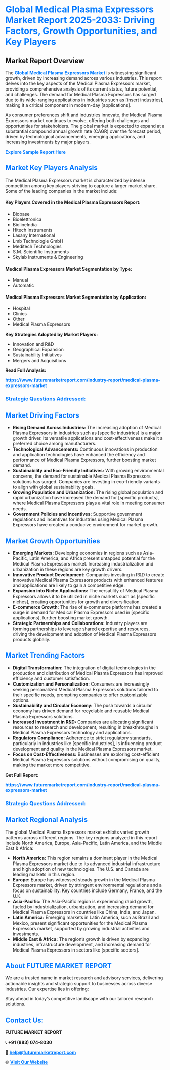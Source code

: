 <h1 style="color: #007BFF;">Global Medical Plasma Expressors Market Report 2025-2033: Driving Factors, Growth Opportunities, and Key Players</h1>

<section id="overview">
<h2>Market Report Overview</h2>
<p>The <a href="https://www.futuremarketreport.com/industry-report/medical-plasma-expressors-market" style="color: #007BFF; text-decoration: none;"><strong>Global Medical Plasma Expressors Market</strong></a> is witnessing significant growth, driven by increasing demand across various industries. This report delves into the key aspects of the Medical Plasma Expressors market, providing a comprehensive analysis of its current status, future potential, and challenges. The demand for Medical Plasma Expressors has surged due to its wide-ranging applications in industries such as [insert industries], making it a critical component in modern-day [applications].</p>
<p>As consumer preferences shift and industries innovate, the Medical Plasma Expressors market continues to evolve, offering both challenges and opportunities for stakeholders. The global market is expected to expand at a substantial compound annual growth rate (CAGR) over the forecast period, driven by technological advancements, emerging applications, and increasing investments by major players.</p>
</section>

<section id="overview">
<p><a href="https://www.futuremarketreport.com/request-sample/reportId=127279" style="color: #007BFF; text-decoration: none;"><strong>Explore Sample Report Here</strong></a></p>
</section>

<section id="key-players">
<h2 style="color: #007BFF;">Market Key Players Analysis</h2>
<p>The Medical Plasma Expressors market is characterized by intense competition among key players striving to capture a larger market share. Some of the leading companies in the market include:</p>
<h4>Key Players Covered in the Medical Plasma Expressors Report:</h4>
<ul><li>Biobase</li><li>Bioelettronica</li><li>BiolineIndia</li><li>Hitech Instruments</li><li>Lasany International</li><li>Lmb Technologie GmbH</li><li>Meditech Technologies</li><li>S.M. Scientific Instruments</li><li>Skylab Instruments &amp; Engineering</li></ul>
<h4>Medical Plasma Expressors Market Segmentation by Type:</h4>
<ul><li>Manual</li><li>Automatic</li></ul>

<h4>Medical Plasma Expressors Market Segmentation by Application:</h4>
<ul><li>Hospital</li><li>Clinics</li><li>Other</li><li>Medical Plasma Expressors</li></ul>
<p><strong>Key Strategies Adopted by Market Players:</strong></p>
<ul>
<li>Innovation and R&D</li>
<li>Geographical Expansion</li>
<li>Sustainability Initiatives</li>
<li>Mergers and Acquisitions</li>
</ul>
</section>

<section>
<p><strong>Read Full Analysis: </strong></p><a href="https://www.futuremarketreport.com/industry-report/medical-plasma-expressors-market" style="color: #007BFF; text-decoration: none;"><strong>https://www.futuremarketreport.com/industry-report/medical-plasma-expressors-market</strong></a>
<h3 style="color: #007BFF;">Strategic Questions Addressed:</h3>
</section>

<section id="driving-factors">
<h2 style="color: #007BFF;">Market Driving Factors</h2>
<ul>
<li><strong>Rising Demand Across Industries:</strong> The increasing adoption of Medical Plasma Expressors in industries such as [specific industries] is a major growth driver. Its versatile applications and cost-effectiveness make it a preferred choice among manufacturers.</li>
<li><strong>Technological Advancements:</strong> Continuous innovations in production and application technologies have enhanced the efficiency and performance of Medical Plasma Expressors, further boosting market demand.</li>
<li><strong>Sustainability and Eco-Friendly Initiatives:</strong> With growing environmental concerns, the demand for sustainable Medical Plasma Expressors solutions has surged. Companies are investing in eco-friendly variants to align with global sustainability goals.</li>
<li><strong>Growing Population and Urbanization:</strong> The rising global population and rapid urbanization have increased the demand for [specific products], where Medical Plasma Expressors plays a vital role in meeting consumer needs.</li>
<li><strong>Government Policies and Incentives:</strong> Supportive government regulations and incentives for industries using Medical Plasma Expressors have created a conducive environment for market growth.</li>
</ul>
</section>

<section id="growth-opportunities">
<h2 style="color: #007BFF;">Market Growth Opportunities</h2>
<ul>
<li><strong>Emerging Markets:</strong> Developing economies in regions such as Asia-Pacific, Latin America, and Africa present untapped potential for the Medical Plasma Expressors market. Increasing industrialization and urbanization in these regions are key growth drivers.</li>
<li><strong>Innovative Product Development:</strong> Companies investing in R&D to create innovative Medical Plasma Expressors products with enhanced features and applications are likely to gain a competitive edge.</li>
<li><strong>Expansion into Niche Applications:</strong> The versatility of Medical Plasma Expressors allows it to be utilized in niche markets such as [specific niches], creating opportunities for growth and diversification.</li>
<li><strong>E-commerce Growth:</strong> The rise of e-commerce platforms has created a surge in demand for Medical Plasma Expressors used in [specific applications], further boosting market growth.</li>
<li><strong>Strategic Partnerships and Collaborations:</strong> Industry players are forming partnerships to leverage shared expertise and resources, driving the development and adoption of Medical Plasma Expressors products globally.</li>
</ul>
</section>

<section id="trending-factors">
<h2 style="color: #007BFF;">Market Trending Factors</h2>
<ul>
<li><strong>Digital Transformation:</strong> The integration of digital technologies in the production and distribution of Medical Plasma Expressors has improved efficiency and customer satisfaction.</li>
<li><strong>Customization and Personalization:</strong> Consumers are increasingly seeking personalized Medical Plasma Expressors solutions tailored to their specific needs, prompting companies to offer customizable options.</li>
<li><strong>Sustainability and Circular Economy:</strong> The push towards a circular economy has driven demand for recyclable and reusable Medical Plasma Expressors solutions.</li>
<li><strong>Increased Investment in R&D:</strong> Companies are allocating significant resources to research and development, resulting in breakthroughs in Medical Plasma Expressors technology and applications.</li>
<li><strong>Regulatory Compliance:</strong> Adherence to strict regulatory standards, particularly in industries like [specific industries], is influencing product development and quality in the Medical Plasma Expressors market.</li>
<li><strong>Focus on Cost-Effectiveness:</strong> Businesses are exploring cost-efficient Medical Plasma Expressors solutions without compromising on quality, making the market more competitive.</li>
</ul>
</section>

<section>
<p><strong>Get Full Report: </strong></p><a href="https://www.futuremarketreport.com/industry-report/medical-plasma-expressors-market" style="color: #007BFF; text-decoration: none;"><strong>https://www.futuremarketreport.com/industry-report/medical-plasma-expressors-market</strong></a>
<h3 style="color: #007BFF;">Strategic Questions Addressed:</h3>
</section>


<section id="regional-analysis">
<h2 style="color: #007BFF;">Market Regional Analysis</h2>
<p>The global Medical Plasma Expressors market exhibits varied growth patterns across different regions. The key regions analyzed in this report include North America, Europe, Asia-Pacific, Latin America, and the Middle East & Africa:</p>
<ul>
<li><strong>North America:</strong> This region remains a dominant player in the Medical Plasma Expressors market due to its advanced industrial infrastructure and high adoption of new technologies. The U.S. and Canada are leading markets in this region.</li>
<li><strong>Europe:</strong> Europe has witnessed steady growth in the Medical Plasma Expressors market, driven by stringent environmental regulations and a focus on sustainability. Key countries include Germany, France, and the U.K.</li>
<li><strong>Asia-Pacific:</strong> The Asia-Pacific region is experiencing rapid growth, fueled by industrialization, urbanization, and increasing demand for Medical Plasma Expressors in countries like China, India, and Japan.</li>
<li><strong>Latin America:</strong> Emerging markets in Latin America, such as Brazil and Mexico, present significant opportunities for the Medical Plasma Expressors market, supported by growing industrial activities and investments.</li>
<li><strong>Middle East & Africa:</strong> The region’s growth is driven by expanding industries, infrastructure development, and increasing demand for Medical Plasma Expressors in sectors like [specific sectors].</li>
</ul>
</section>

<footer>
<h2 style="color: #007BFF;">About FUTURE MARKET REPORT</h2>
<p>We are a trusted name in market research and advisory services, delivering actionable insights and strategic support to businesses across diverse industries. Our expertise lies in offering:</p>

<p>Stay ahead in today’s competitive landscape with our tailored research solutions.</p>

<h2 style="color: #007BFF;">Contact Us:</h2>
<p><strong>FUTURE MARKET REPORT</strong></p>
<p>📞 <strong>+91 (883) 074-8030</strong></p>
<p>📧 <strong><a href="mailto:help@futuremarketreport.com" style="color: #007BFF;">help@futuremarketreport.com</a></strong></p>
<p>🌐 <strong><a href="https://www.futuremarketreport.com/" style="color: #007BFF;">Visit Our Website</a></strong></p>
</footer>